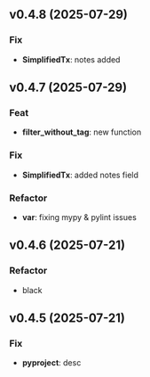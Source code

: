 ## v0.4.8 (2025-07-29)

### Fix

- **SimplifiedTx**: notes added

## v0.4.7 (2025-07-29)

### Feat

- **filter_without_tag**: new function

### Fix

- **SimplifiedTx**: added notes field

### Refactor

- **var**: fixing mypy & pylint issues

## v0.4.6 (2025-07-21)

### Refactor

- black

## v0.4.5 (2025-07-21)

### Fix

- **pyproject**: desc
